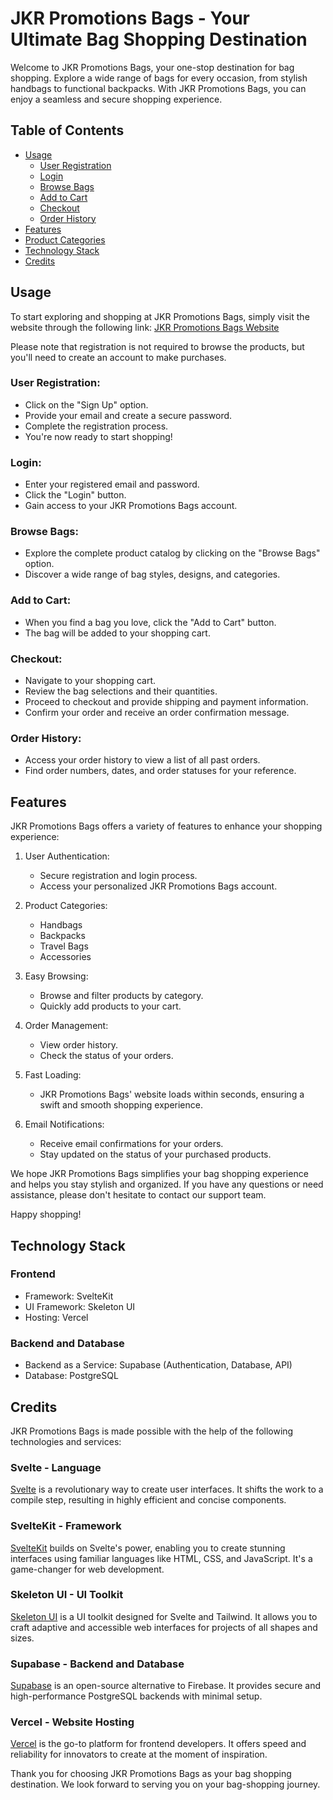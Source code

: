 # JKR Promotions Bags - Your Ultimate Bag Shopping Destination

Welcome to JKR Promotions Bags, your one-stop destination for bag shopping. Explore a wide range of bags for every occasion, from stylish handbags to functional backpacks. With JKR Promotions Bags, you can enjoy a seamless and secure shopping experience.

## Table of Contents
- [Usage](#usage)
  - [User Registration](#user-registration)
  - [Login](#login)
  - [Browse Bags](#browse-bags)
  - [Add to Cart](#add-to-cart)
  - [Checkout](#checkout)
  - [Order History](#order-history)
- [Features](#features)
- [Product Categories](#product-categories)
- [Technology Stack](#technology-stack)
- [Credits](#credits)

## Usage
To start exploring and shopping at JKR Promotions Bags, simply visit the website through the following link: [JKR Promotions Bags Website](https://bag-central-psi.vercel.app)

Please note that registration is not required to browse the products, but you'll need to create an account to make purchases.

### User Registration:
- Click on the "Sign Up" option.
- Provide your email and create a secure password.
- Complete the registration process.
- You're now ready to start shopping!

### Login:
- Enter your registered email and password.
- Click the "Login" button.
- Gain access to your JKR Promotions Bags account.

### Browse Bags:
- Explore the complete product catalog by clicking on the "Browse Bags" option.
- Discover a wide range of bag styles, designs, and categories.

### Add to Cart:
- When you find a bag you love, click the "Add to Cart" button.
- The bag will be added to your shopping cart.

### Checkout:
- Navigate to your shopping cart.
- Review the bag selections and their quantities.
- Proceed to checkout and provide shipping and payment information.
- Confirm your order and receive an order confirmation message.

### Order History:
- Access your order history to view a list of all past orders.
- Find order numbers, dates, and order statuses for your reference.

## Features
JKR Promotions Bags offers a variety of features to enhance your shopping experience:

1. User Authentication:
   - Secure registration and login process.
   - Access your personalized JKR Promotions Bags account.

2. Product Categories:
   - Handbags
   - Backpacks
   - Travel Bags
   - Accessories

3. Easy Browsing:
   - Browse and filter products by category.
   - Quickly add products to your cart.

4. Order Management:
   - View order history.
   - Check the status of your orders.

5. Fast Loading:
   - JKR Promotions Bags' website loads within seconds, ensuring a swift and smooth shopping experience.

6. Email Notifications:
   - Receive email confirmations for your orders.
   - Stay updated on the status of your purchased products.

We hope JKR Promotions Bags simplifies your bag shopping experience and helps you stay stylish and organized. If you have any questions or need assistance, please don't hesitate to contact our support team.

Happy shopping!

## Technology Stack

### Frontend
- Framework: SvelteKit
- UI Framework: Skeleton UI
- Hosting: Vercel

### Backend and Database
- Backend as a Service: Supabase (Authentication, Database, API)
- Database: PostgreSQL

## Credits
JKR Promotions Bags is made possible with the help of the following technologies and services:

### Svelte - Language
[Svelte](https://svelte.dev) is a revolutionary way to create user interfaces. It shifts the work to a compile step, resulting in highly efficient and concise components.

### SvelteKit - Framework
[SvelteKit](https://kit.svelte.dev) builds on Svelte's power, enabling you to create stunning interfaces using familiar languages like HTML, CSS, and JavaScript. It's a game-changer for web development.

### Skeleton UI - UI Toolkit
[Skeleton UI](https://www.skeleton.dev) is a UI toolkit designed for Svelte and Tailwind. It allows you to craft adaptive and accessible web interfaces for projects of all shapes and sizes.

### Supabase - Backend and Database
[Supabase](https://app.supabase.com) is an open-source alternative to Firebase. It provides secure and high-performance PostgreSQL backends with minimal setup.

### Vercel - Website Hosting
[Vercel](https://vercel.com) is the go-to platform for frontend developers. It offers speed and reliability for innovators to create at the moment of inspiration.

Thank you for choosing JKR Promotions Bags as your bag shopping destination. We look forward to serving you on your bag-shopping journey.
